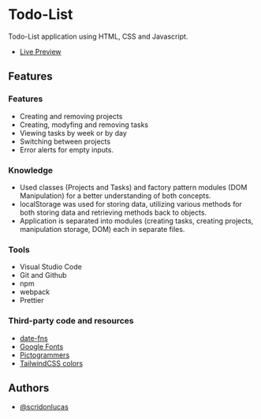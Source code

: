 
# Todo-List

Todo-List application using HTML, CSS and Javascript.

 - [Live Preview](https://scridonlucas.github.io/Todo-List/)
 
## Features

### Features
- Creating and removing projects
- Creating, modyfing and removing tasks
- Viewing tasks by week or by day
- Switching between projects
- Error alerts for empty inputs.

### Knowledge
- Used classes (Projects and Tasks) and factory pattern modules (DOM Manipulation) for a better understanding of both concepts.
- localStorage was used for storing data, utilizing various methods for both storing data and retrieving methods back to objects.
- Application is separated into modules (creating tasks, creating projects, manipulation storage, DOM) each in separate files.

### Tools
- Visual Studio Code
- Git and Github 
- npm
- webpack
- Prettier

### Third-party code and resources
 - [date-fns](https://date-fns.org/)
 - [Google Fonts](https://fonts.google.com/)
 - [Pictogrammers](https://materialdesignicons.com/)
 - [TailwindCSS colors](https://tailwindcss.com/docs/customizing-colors)

## Authors

- [@scridonlucas](https://github.com/scridonlucas)

